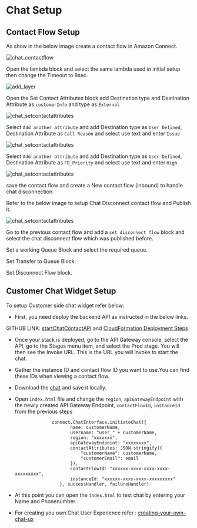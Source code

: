 # Chat Setup

## Contact Flow Setup

As show in the below image create a contact flow in Amazon Connect. 

![chat_contactflow](/images/chat_contactflow.png)

Open the lambda block and select the same lambda used in initial setup then change the Timeout to 8sec.

![add_layer](/images/add_layer.png)

Open the Set Contact Attributes block add Destination type and Destination Attribute as `customerInfo` and type as `External`

![chat_setcontactattributes](/images/chat_contactattributes_customerinfo.png)

Select `Add another attribute` and add Destination type as `User Defined`, Destination Attribute as `Call Reason` and select use text and enter `Issue`

![chat_setcontactattributes](/images/chat_contactattributes_reason.png)

Select `Add another attribute` and add Destination type as `User Defined`, Destination Attribute as `FD_Priority` and select use text and enter `High`

![chat_setcontactattributes](/images/chat_contactattributes_priority.png)

save the contact flow and create a New contact flow (inbound) to handle chat disconnection.

Refer to the below image to setup Chat Disconnect contact flow and Publish it.  

![chat_setcontactattributes](/images/chat_disconnectflow.png)

Go to the previous contact flow and add a `set disconnect flow` block and select the chat disconnect flow which was published before. 

Set a working Queue Block and select the required queue.

Set Transfer to Queue Block.

Set Disconnect Flow block. 

## Customer Chat Widget Setup 

To setup Customer side chat widget refer below: 

 - First, you need deploy the backend API as instructed in the below links.
    
GITHUB LINK: <a href="https://github.com/amazon-connect/amazon-connect-chat-ui-examples/tree/master/cloudformationTemplates/startChatContactAPI">startChatContactAPI</a> and <a href="https://github.com/amazon-connect/amazon-connect-chat-ui-examples/tree/master/cloudformationTemplates/startChatContactAPI#cloudformation-deployment-steps">CloudFormation Deployment Steps</a>

  
 - Once your stack is deployed, go to the API Gateway console, select the API, go to the Stages menu item, and select the Prod stage. You will then see the Invoke URL. This is the URL you will invoke to start the chat.
  
 - Gather the instance ID and contact flow ID you want to use.You can find these IDs when viewing a contact flow.
 - Download the <a href="https://github.com/Sandeza/AmazonConnectPRO-Installations/tree/master/chat">chat</a> and save it locally.
 - Open `index.html` file and change the `region`, `apiGatewayEndpoint` with the newly created API Gateway Endpoint, `contactFlowId`, `instanceId` from the previous steps
  
                     connect.ChatInterface.initiateChat({
                            name: customerName,
                            username: "user_" + customerName,
                            region: "xxxxxxx",
                            apiGatewayEndpoint: "xxxxxxxx",
                            contactAttributes: JSON.stringify({
                                "customerName": customerName,
                                "customerEmail": email
                            }),
                            contactFlowId: "xxxxxx-xxxx-xxxx-xxxx-xxxxxxxxx",
                            instanceId: "xxxxxx-xxxx-xxxx-xxxxxxxxx"
                        }, successHandler, failureHandler)

 - At this point you can open the `index.html` to test chat by entering your Name and Phonenumber.
 - For creating you own Chat User Experience refer : <a href="https://github.com/amazon-connect/amazon-connect-chat-ui-examples/tree/master/cloudformationTemplates/startChatContactAPI#creating-your-own-chat-ux">creating-your-own-chat-ux</a> 

  




